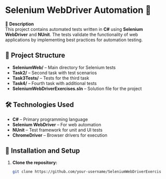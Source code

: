 # Selenium WebDriver Automation 🚀  

📌 **Description**  
This project contains automated tests written in **C#** using **Selenium WebDriver** and **NUnit**. The tests validate the functionality of web applications by implementing best practices for automation testing.  

## 📂 Project Structure  
- **SeleniumWeb/** – Main directory for Selenium tests  
- **Task2/** – Second task with test scenarios  
- **Task3Tests/** – Tests for the third task  
- **Task4/** – Fourth task with additional tests  
- **SeleniumWebDriverExercises.sln** – Solution file for the project  

## 🛠 Technologies Used  
- **C#** – Primary programming language  
- **Selenium WebDriver** – For web automation  
- **NUnit** – Test framework for unit and UI tests  
- **ChromeDriver** – Browser drivers for execution  

## 🔧 Installation and Setup  
1. **Clone the repository:**  
   ```bash
   git clone https://github.com/your-username/SeleniumWebDriverExercises.git
